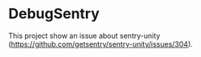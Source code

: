 # DebugSentry

This project show an issue about sentry-unity (https://github.com/getsentry/sentry-unity/issues/304).
